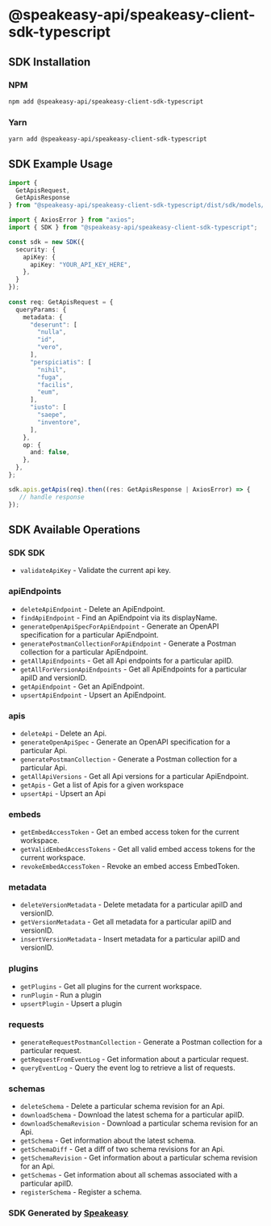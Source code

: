 # @speakeasy-api/speakeasy-client-sdk-typescript

<!-- Start SDK Installation -->
## SDK Installation

### NPM

```bash
npm add @speakeasy-api/speakeasy-client-sdk-typescript
```

### Yarn

```bash
yarn add @speakeasy-api/speakeasy-client-sdk-typescript
```
<!-- End SDK Installation -->

## SDK Example Usage
<!-- Start SDK Example Usage -->
```typescript
import {
  GetApisRequest,
  GetApisResponse 
} from "@speakeasy-api/speakeasy-client-sdk-typescript/dist/sdk/models/operations";

import { AxiosError } from "axios";
import { SDK } from "@speakeasy-api/speakeasy-client-sdk-typescript";

const sdk = new SDK({
  security: {
    apiKey: {
      apiKey: "YOUR_API_KEY_HERE",
    },
  }
});
    
const req: GetApisRequest = {
  queryParams: {
    metadata: {
      "deserunt": [
        "nulla",
        "id",
        "vero",
      ],
      "perspiciatis": [
        "nihil",
        "fuga",
        "facilis",
        "eum",
      ],
      "iusto": [
        "saepe",
        "inventore",
      ],
    },
    op: {
      and: false,
    },
  },
};

sdk.apis.getApis(req).then((res: GetApisResponse | AxiosError) => {
   // handle response
});
```
<!-- End SDK Example Usage -->

<!-- Start SDK Available Operations -->
## SDK Available Operations

### SDK SDK

* `validateApiKey` - Validate the current api key.

### apiEndpoints

* `deleteApiEndpoint` - Delete an ApiEndpoint.
* `findApiEndpoint` - Find an ApiEndpoint via its displayName.
* `generateOpenApiSpecForApiEndpoint` - Generate an OpenAPI specification for a particular ApiEndpoint.
* `generatePostmanCollectionForApiEndpoint` - Generate a Postman collection for a particular ApiEndpoint.
* `getAllApiEndpoints` - Get all Api endpoints for a particular apiID.
* `getAllForVersionApiEndpoints` - Get all ApiEndpoints for a particular apiID and versionID.
* `getApiEndpoint` - Get an ApiEndpoint.
* `upsertApiEndpoint` - Upsert an ApiEndpoint.

### apis

* `deleteApi` - Delete an Api.
* `generateOpenApiSpec` - Generate an OpenAPI specification for a particular Api.
* `generatePostmanCollection` - Generate a Postman collection for a particular Api.
* `getAllApiVersions` - Get all Api versions for a particular ApiEndpoint.
* `getApis` - Get a list of Apis for a given workspace
* `upsertApi` - Upsert an Api

### embeds

* `getEmbedAccessToken` - Get an embed access token for the current workspace.
* `getValidEmbedAccessTokens` - Get all valid embed access tokens for the current workspace.
* `revokeEmbedAccessToken` - Revoke an embed access EmbedToken.

### metadata

* `deleteVersionMetadata` - Delete metadata for a particular apiID and versionID.
* `getVersionMetadata` - Get all metadata for a particular apiID and versionID.
* `insertVersionMetadata` - Insert metadata for a particular apiID and versionID.

### plugins

* `getPlugins` - Get all plugins for the current workspace.
* `runPlugin` - Run a plugin
* `upsertPlugin` - Upsert a plugin

### requests

* `generateRequestPostmanCollection` - Generate a Postman collection for a particular request.
* `getRequestFromEventLog` - Get information about a particular request.
* `queryEventLog` - Query the event log to retrieve a list of requests.

### schemas

* `deleteSchema` - Delete a particular schema revision for an Api.
* `downloadSchema` - Download the latest schema for a particular apiID.
* `downloadSchemaRevision` - Download a particular schema revision for an Api.
* `getSchema` - Get information about the latest schema.
* `getSchemaDiff` - Get a diff of two schema revisions for an Api.
* `getSchemaRevision` - Get information about a particular schema revision for an Api.
* `getSchemas` - Get information about all schemas associated with a particular apiID.
* `registerSchema` - Register a schema.
<!-- End SDK Available Operations -->

### SDK Generated by [Speakeasy](https://docs.speakeasyapi.dev/docs/using-speakeasy/client-sdks)
